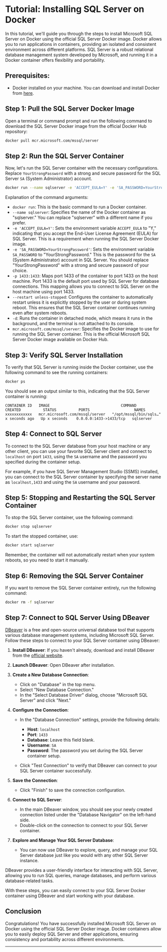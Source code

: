 # Tutorial: Installing SQL Server on Docker

In this tutorial, we'll guide you through the steps to install Microsoft SQL Server on Docker using the official SQL Server Docker image. Docker allows you to run applications in containers, providing an isolated and consistent environment across different platforms. SQL Server is a robust relational database management system developed by Microsoft, and running it in a Docker container offers flexibility and portability.

## Prerequisites:

- Docker installed on your machine. You can download and install Docker from [here](https://docs.docker.com/get-docker/).

## Step 1: Pull the SQL Server Docker Image

Open a terminal or command prompt and run the following command to download the SQL Server Docker image from the official Docker Hub repository:

```bash
docker pull mcr.microsoft.com/mssql/server
```

## Step 2: Run the SQL Server Container

Now, let's run the SQL Server container with the necessary configurations. Replace `YourStrongPassword` with a strong and secure password for the SQL Server `SA` (System Administrator) account.

```bash
docker run --name sqlserver -e 'ACCEPT_EULA=Y' -e 'SA_PASSWORD=YourStrongPassword' -p 1433:1433 --restart unless-stopped -d mcr.microsoft.com/mssql/server
```

Explanation of the command arguments:
- `docker run`: This is the basic command to run a Docker container.
- `--name sqlserver`: Specifies the name of the Docker container as "sqlserver." You can replace "sqlserver" with a different name if you prefer.
- `-e 'ACCEPT_EULA=Y'`: Sets the environment variable `ACCEPT_EULA` to "Y," indicating that you accept the End-User License Agreement (EULA) for SQL Server. This is a requirement when running the SQL Server Docker image.
- `-e 'SA_PASSWORD=YourStrongPassword'`: Sets the environment variable `SA_PASSWORD` to "YourStrongPassword." This is the password for the `SA` (System Administrator) account in SQL Server. You should replace "YourStrongPassword" with a strong and secure password of your choice.
- `-p 1433:1433`: Maps port 1433 of the container to port 1433 on the host machine. Port 1433 is the default port used by SQL Server for database connections. This mapping allows you to connect to SQL Server on the host machine using port 1433.
- `--restart unless-stopped`: Configures the container to automatically restart unless it is explicitly stopped by the user or during system reboot. This ensures that the SQL Server container continues running even after system reboots.
- `-d`: Runs the container in detached mode, which means it runs in the background, and the terminal is not attached to its console.
- `mcr.microsoft.com/mssql/server`: Specifies the Docker image to use for running the SQL Server container. This is the official Microsoft SQL Server Docker image available on Docker Hub.

## Step 3: Verify SQL Server Installation

To verify that SQL Server is running inside the Docker container, use the following command to see the running containers:

```bash
docker ps
```

You should see an output similar to this, indicating that the SQL Server container is running:

```
CONTAINER ID   IMAGE                                COMMAND                  CREATED          STATUS          PORTS                    NAMES
xxxxxxxxxxxx   mcr.microsoft.com/mssql/server   "/opt/mssql/bin/sqls…"   x seconds ago   Up x seconds    0.0.0.0:1433->1433/tcp   sqlserver
```

## Step 4: Connect to SQL Server

To connect to the SQL Server database from your host machine or any other client, you can use your favorite SQL Server client and connect to `localhost` on port `1433`, using the `SA` username and the password you specified during the container setup.

For example, if you have SQL Server Management Studio (SSMS) installed, you can connect to the SQL Server container by specifying the server name as `localhost,1433` and using the `SA` username and your password.

## Step 5: Stopping and Restarting the SQL Server Container

To stop the SQL Server container, use the following command:

```bash
docker stop sqlserver
```

To start the stopped container, use:

```bash
docker start sqlserver
```

Remember, the container will not automatically restart when your system reboots, so you need to start it manually.

## Step 6: Removing the SQL Server Container

If you want to remove the SQL Server container entirely, run the following command:

```bash
docker rm -f sqlserver
```

## Step 7: Connect to SQL Server Using DBeaver

[DBeaver](https://dbeaver.io/) is a free and open-source universal database tool that supports various database management systems, including Microsoft SQL Server. Follow these steps to connect to your SQL Server container using DBeaver:

1. **Install DBeaver**: If you haven't already, download and install DBeaver from the [official website](https://dbeaver.io/download/).

2. **Launch DBeaver**: Open DBeaver after installation.

3. **Create a New Database Connection**:

   - Click on "Database" in the top menu.
   - Select "New Database Connection."
   - In the "Select Database Driver" dialog, choose "Microsoft SQL Server" and click "Next."

4. **Configure the Connection**:

   - In the "Database Connection" settings, provide the following details:

     - **Host**: `localhost`
     - **Port**: `1433`
     - **Database**: Leave this field blank.
     - **Username**: `SA`
     - **Password**: The password you set during the SQL Server container setup.

   - Click "Test Connection" to verify that DBeaver can connect to your SQL Server container successfully.

5. **Save the Connection**:

   - Click "Finish" to save the connection configuration.

6. **Connect to SQL Server**:

   - In the main DBeaver window, you should see your newly created connection listed under the "Database Navigator" on the left-hand side.
   - Double-click on the connection to connect to your SQL Server container.

7. **Explore and Manage Your SQL Server Database**:

   - You can now use DBeaver to explore, query, and manage your SQL Server database just like you would with any other SQL Server instance.

DBeaver provides a user-friendly interface for interacting with SQL Server, allowing you to run SQL queries, manage databases, and perform various database-related tasks.

With these steps, you can easily connect to your SQL Server Docker container using DBeaver and start working with your database.

## Conclusion

Congratulations! You have successfully installed Microsoft SQL Server on Docker using the official SQL Server Docker image. Docker containers allow you to easily deploy SQL Server and other applications, ensuring consistency and portability across different environments.

---

